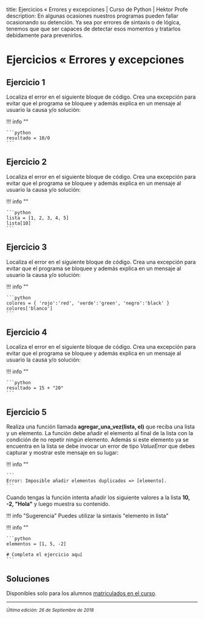 title: Ejercicios « Errores y excepciones | Curso de Python | Hektor Profe
description: En algunas ocasiones nuestros programas pueden fallar ocasionando su detención. Ya sea por errores de sintaxis o de lógica, tenemos que que ser capaces de detectar esos momentos y tratarlos debidamente para prevenirlos.

# Ejercicios « Errores y excepciones 

## Ejercicio 1

Localiza el error en el siguiente bloque de código. Crea una excepción para evitar que el programa se bloquee y además explica en un mensaje al usuario la causa y/o solución:

!!! info "" 
    
    ```python
    resultado = 10/0
    ```

## Ejercicio 2

Localiza el error en el siguiente bloque de código. Crea una excepción para evitar que el programa se bloquee y además explica en un mensaje al usuario la causa y/o solución:

!!! info "" 
    
    ```python
    lista = [1, 2, 3, 4, 5]
    lista[10]
    ```

## Ejercicio 3 

Localiza el error en el siguiente bloque de código. Crea una excepción para evitar que el programa se bloquee y además explica en un mensaje al usuario la causa y/o solución:

!!! info "" 
    
    ```python
    colores = { 'rojo':'red', 'verde':'green', 'negro':'black' } 
    colores['blanco']
    ```

## Ejercicio 4 

Localiza el error en el siguiente bloque de código. Crea una excepción para evitar que el programa se bloquee y además explica en un mensaje al usuario la causa y/o solución:

!!! info "" 
    
    ```python
    resultado = 15 + "20"
    ```

## Ejercicio 5

Realiza una función llamada **agregar_una_vez(lista, el)** que reciba una lista y un elemento. La función debe añadir el elemento al final de la lista con la condición de no repetir ningún elemento. Además si este elemento ya se encuentra en la lista se debe invocar un error de tipo *ValueError* que debes capturar y mostrar este mensaje en su lugar:

!!! info "" 
    
    ```
    Error: Imposible añadir elementos duplicados => [elemento].
    ```

Cuando tengas la función intenta añadir los siguiente valores a la lista **10, -2, "Hola"** y luego muestra su contenido.

!!! info "Sugerencia"
    Puedes utilizar la sintaxis "elemento in lista"

!!! info "" 
    
    ```python
    elementos = [1, 5, -2]

    # Completa el ejercicio aquí
    ```

## Soluciones

Disponibles solo para los alumnos <u>[matriculados en el curso](https://www.hektorprofe.net/cupon/python)</u>.
    
___
<small class="edited"><i>Última edición: 26 de Septiembre de 2018</i></small>